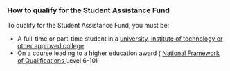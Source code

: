 ###  **How to qualify for the Student Assistance Fund**

To qualify for the Student Assistance Fund, you must be:

  * A full-time or part-time student in a [ university, institute of technology or other approved college ](https://hea.ie/funding-governance-performance/funding/student-finance/student-assistance-fund/)
  * On a course leading to a higher education award ( [ National Framework of Qualifications ](https://www.qqi.ie/Articles/Pages/National-Framework-of-Qualifications-\(NFQ\).aspx) Level 6-10) 
